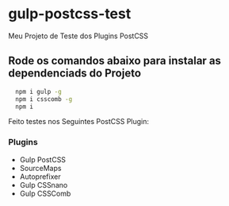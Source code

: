 # gulp-postcss-test
  Meu Projeto de Teste dos Plugins PostCSS

## Rode os comandos abaixo para instalar as dependenciads do Projeto
``` bash
  npm i gulp -g
  npm i csscomb -g
  npm i
```

Feito testes nos Seguintes PostCSS Plugin:
### Plugins

* Gulp PostCSS
* SourceMaps
* Autoprefixer
* Gulp CSSnano
* Gulp CSSComb

